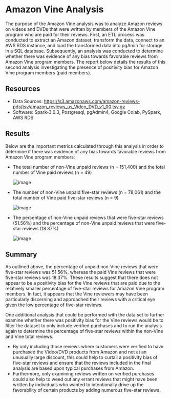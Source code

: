 # Amazon Vine Analysis
The purpose of the Amazon Vine analysis was to analyze Amazon reviews on videos and DVDs that were written by members of the Amazon Vine program who are paid for their reviews. First, an ETL process was conducted to extract an Amazon dataset, transform the data, connect to an AWS RDS instance, and load the transformed data into pgAmin for storage in a SQL database. Subsequently, an analysis was conducted to determine whether there was evidence of any bias towards favorable reviews from Amazon Vine program members. The report below details the results of this second analysis investigating the presence of positivity bias for Amazon Vine program members (paid members). 

## Resources
- Data Sources: https://s3.amazonaws.com/amazon-reviews-pds/tsv/amazon_reviews_us_Video_DVD_v1_00.tsv.gz
- Software: Spark-3.0.3, Postgresql, pgAdmin4, Google Colab, PySpark, AWS RDS

## Results

Below are the important metrics calculated through this analysis in order to determine if there was evidence of any bias towards favorable reviews from Amazon Vine program members:

-	The total number of non-Vine unpaid reviews (n = 151,400) and the total number of Vine paid reviews (n = 49)

	![image](https://user-images.githubusercontent.com/85533099/144763924-02020fbf-0d70-431c-85b8-42dd8e2f184a.png)

-	The number of non-Vine unpaid five-star reviews (n = 78,061) and the total number of Vine paid five-star reviews (n = 9)

	![image](https://user-images.githubusercontent.com/85533099/144763954-84076ef9-0165-49ea-ae56-15d96795c5e0.png)

-	The percentage of non-Vine unpaid reviews that were five-star reviews (51.56%) and the percentage of non-Vine unpaid reviews that were five-star reviews (18.37%)

	![image](https://user-images.githubusercontent.com/85533099/144763980-892d9c11-ad5d-4560-93de-d8c89b8fc94d.png)

## Summary 

As outlined above, the percentage of unpaid non-Vine reviews that were five-star reviews was 51.56%, whereas the paid Vine reviews that were five-star reviews was 18.37%. These results suggest that there does not appear to be a positivity bias for the Vine reviews that are paid due to the relatively smaller percentage of five-star reviews for Amazon Vine program members. In fact, it appears that the Vine reviewers may have been particularly discerning and approached their reviews with a critical eye given the low percentage of five-star reviews. 

One additional analysis that could be performed with the data set to further examine whether there was positivity bias for the Vine reviews would be to filter the dataset to only include verified purchases and to run the analysis again to determine the percentage of five-star reviews within the non-Vine and Vine total reviews. 
  - By only including those reviews where customers were verified to have purchased the Video/DVD products from Amazon and not at an unusually large discount, this could help to curtail a positivity bias of five-star reviews and ensure that the reviews included in the final analysis are based upon typical purchases from Amazon. 
  - Furthermore, only examining reviews written on verified purchases could also help to weed out any errant reviews that might have been written by individuals who wanted to intentionally drive up the favorability of certain products by adding numerous five-star reviews. 
